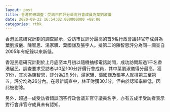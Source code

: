 ```yaml
---
layout: post
title: 香港民研調查：受訪市民評分最高行會成員為葉劉淑儀
date: 2020-09-22 16:54:02.000000000 +08:00
categories: rthk
---
```


香港民意研究計劃的調查顯示，受訪市民評分最高的首5名行政會議非官守成員為葉劉淑儀、陳智思、湯家驊、葉國謙及張宇人。排第二的陳智思評分為同一調查自2005年有紀錄以來新低。

香港民意研究計劃於上月底至本月初以隨機抽樣電話訪問，成功訪問超過1千名香港居民。調查要求受訪者以0至100分評價行會成員，其中葉劉淑儀得分最高，獲31分，其次為陳智思，評分為29.5分，湯家驊、葉國謙及張宇人就排第三至第五，評分均為26分內。在最新調查中，林正財獲30.1分，但由於認知率較低，因此被剔除。

另外，超過一成受訪者錯誤回答行政會議非官守議員名字，亦有五成半受訪者表示對行會非官守成員未有認知。
